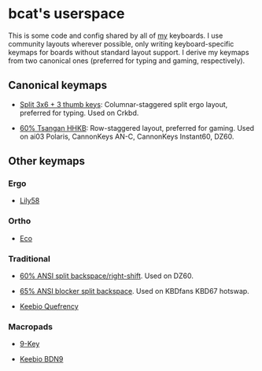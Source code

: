 # bcat's userspace

This is some code and config shared by all of [my](https://github.com/bcat)
keyboards. I use community layouts wherever possible, only writing
keyboard-specific keymaps for boards without standard layout support. I derive
my keymaps from two canonical ones (preferred for typing and gaming,
respectively).

## Canonical keymaps

* [Split 3x6 + 3 thumb
keys](https://github.com/qmk/qmk_firmware/tree/master/layouts/community/split_3x6_3/bcat):
Columnar-staggered split ergo layout, preferred for typing. Used on Crkbd.

* [60% Tsangan
HHKB](https://github.com/qmk/qmk_firmware/tree/master/layouts/community/60_tsangan_hhkb/bcat):
Row-staggered layout, preferred for gaming. Used on ai03 Polaris, CannonKeys
AN-C, CannonKeys Instant60, DZ60.

## Other keymaps

### Ergo

* [Lily58](https://github.com/qmk/qmk_firmware/tree/master/keyboards/lily58/keymaps/bcat)

### Ortho

* [Eco](https://github.com/qmk/qmk_firmware/tree/master/keyboards/eco/keymaps/bcat)

### Traditional

* [60% ANSI split
backspace/right-shift](https://github.com/qmk/qmk_firmware/tree/master/layouts/community/60_ansi_split_bs_rshift/bcat).
Used on DZ60.

* [65% ANSI blocker split
backspace](https://github.com/qmk/qmk_firmware/tree/master/layouts/community/65_ansi_blocker_split_bs/bcat).
Used on KBDfans KBD67 hotswap.

* [Keebio
Quefrency](https://github.com/qmk/qmk_firmware/tree/master/keyboards/keebio/quefrency/keymaps/bcat)

### Macropads

* [9-Key](https://github.com/qmk/qmk_firmware/tree/master/keyboards/9key/keymaps/bcat)

* [Keebio
BDN9](https://github.com/qmk/qmk_firmware/tree/master/keyboards/keebio/bdn9/keymaps/bcat)
